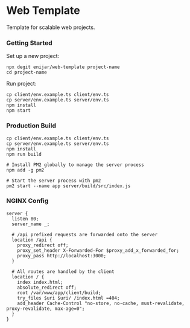 # Web Template

Template for scalable web projects.

### Getting Started

Set up a new project:

```shell
npx degit enijar/web-template project-name
cd project-name
```

Run project:

```shell
cp client/env.example.ts client/env.ts
cp server/env.example.ts server/env.ts
npm install
npm start
```

### Production Build

```shell
cp client/env.example.ts client/env.ts
cp server/env.example.ts server/env.ts
npm install
npm run build

# Install PM2 globally to manage the server process
npm add -g pm2

# Start the server process with pm2
pm2 start --name app server/build/src/index.js
```

### NGINX Config

```nginx
server {
  listen 80;
  server_name _;

  # /api prefixed requests are forwarded onto the server
  location /api {
    proxy_redirect off;
    proxy_set_header X-Forwarded-For $proxy_add_x_forwarded_for;
    proxy_pass http://localhost:3000;
  }

  # All routes are handled by the client
  location / {
    index index.html;
    absolute_redirect off;
    root /var/www/app/client/build;
    try_files $uri $uri/ /index.html =404;
    add_header Cache-Control "no-store, no-cache, must-revalidate, proxy-revalidate, max-age=0";
  }
}
```
